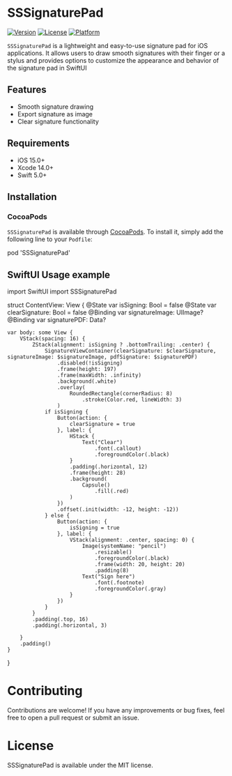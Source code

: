# SSSignaturePad


[![Version](https://img.shields.io/cocoapods/v/SSSignaturePad.svg?style=flat)](https://cocoapods.org/pods/SSSignaturePad)
[![License](https://img.shields.io/cocoapods/l/SSSignaturePad.svg?style=flat)](https://cocoapods.org/pods/SSSignaturePad)
[![Platform](https://img.shields.io/cocoapods/p/SSSignaturePad.svg?style=flat)](https://cocoapods.org/pods/SSSignaturePad)

`SSSignaturePad` is a lightweight and easy-to-use signature pad for iOS applications. It allows users to draw smooth signatures with their finger or a stylus and provides options to customize the appearance and behavior of the signature pad in SwiftUI

## Features

- Smooth signature drawing
- Export signature as image
- Clear signature functionality

## Requirements

- iOS 15.0+
- Xcode 14.0+
- Swift 5.0+

## Installation

### CocoaPods

`SSSignaturePad` is available through [CocoaPods](https://cocoapods.org). To install it, simply add the following line to your `Podfile`:

pod 'SSSignaturePad'

## SwiftUI Usage example

import SwiftUI
import SSSignaturePad

struct ContentView: View {
    @State var isSigning: Bool = false
    @State var clearSignature: Bool = false
    @Binding var signatureImage: UIImage?
    @Binding var signaturePDF: Data?

    var body: some View {
        VStack(spacing: 16) {
            ZStack(alignment: isSigning ? .bottomTrailing: .center) {
                SignatureViewContainer(clearSignature: $clearSignature, signatureImage: $signatureImage, pdfSignature: $signaturePDF)
                    .disabled(!isSigning)
                    .frame(height: 197)
                    .frame(maxWidth: .infinity)
                    .background(.white)
                    .overlay(
                        RoundedRectangle(cornerRadius: 8)
                            .stroke(Color.red, lineWidth: 3)
                    )
                if isSigning {
                    Button(action: {
                        clearSignature = true
                    }, label: {
                        HStack {
                            Text("Clear")
                                .font(.callout)
                                .foregroundColor(.black)
                        }
                        .padding(.horizontal, 12)
                        .frame(height: 28)
                        .background(
                            Capsule()
                                .fill(.red)
                        )
                    })
                    .offset(.init(width: -12, height: -12))
                } else {
                    Button(action: {
                        isSigning = true
                    }, label: {
                        VStack(alignment: .center, spacing: 0) {
                            Image(systemName: "pencil")
                                .resizable()
                                .foregroundColor(.black)
                                .frame(width: 20, height: 20)
                                .padding(8)
                            Text("Sign here")
                                .font(.footnote)
                                .foregroundColor(.gray)
                        }
                    })
                }
            }
            .padding(.top, 16)
            .padding(.horizontal, 3)

        }
        .padding()
    }
}

# Contributing

Contributions are welcome! If you have any improvements or bug fixes, feel free to open a pull request or submit an issue.

# License

SSSignaturePad is available under the MIT license.
